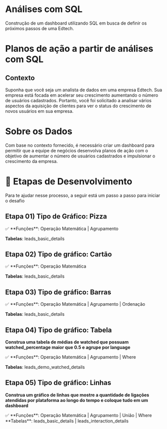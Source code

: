 # Análises com SQL
Construção de um dashboard utilizando SQL em busca de definir os próximos passos de uma Edtech.

# Planos de ação a partir de análises com SQL
## **Contexto**

Suponha que você seja um analista de dados em uma empresa Edtech. Sua empresa está focada em acelerar seu crescimento aumentando o número de usuários cadastrados.
Portanto, você foi solicitado a analisar vários aspectos da aquisição de clientes para ver o status do crescimento de novos usuários em sua empresa.

# Sobre os Dados
Com base no contexto fornecido, é necessário criar um dashboard para permitir que a equipe de negócios desenvolva planos de ação com o objetivo de aumentar o número de usuários cadastrados e impulsionar o crescimento da empresa.

# 🎯 Etapas de Desenvolvimento

Para te ajudar nesse processo, a seguir está um passo a passo para iniciar o desafio

## **Etapa 01) Tipo de Gráfico: Pizza**

<aside>
✅ **Funções**: Operação Matemática | Agrupamento
  
**Tabelas**: leads_basic_details

</aside>

## **Etapa 02) Tipo de gráfico: Cartão**

<aside>
✅ **Funções**: Operação Matemática
  
**Tabelas**: leads_basic_details

</aside>

## **Etapa 03) Tipo de gráfico: Barras**

<aside>
✅ **Funções**: Operação Matemática | Agrupamento | Ordenação
  
**Tabelas**: leads_basic_details

</aside>

## **Etapa 04) Tipo de gráfico: Tabela**

**Construa uma tabela de médias de watched que possuam watched_percentage maior que 0.5 e agrupe por language**

<aside>
✅ **Funções**: Operação Matemática | Agrupamento | Where
  
**Tabelas**: leads_demo_watched_details

</aside>

## **Etapa 05) Tipo de gráfico: Linhas**

**Construa um gráfico de linhas que mostre a quantidade de ligações atendidas por plataforma ao longo do tempo e coloque tudo em um dashboard**

<aside>
✅ **Funções**: Operação Matemática | Agrupamento | União | Where
**Tabelas**: leads_basic_details | leads_interaction_details

</aside>
